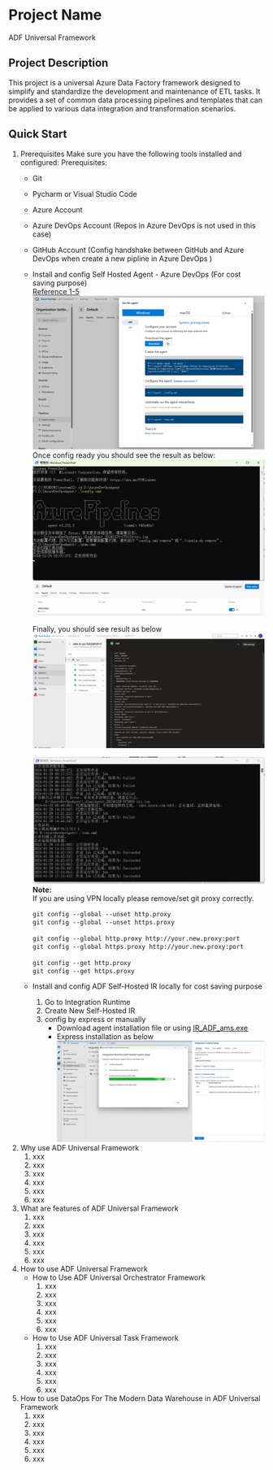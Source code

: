 # Project Name
ADF Universal Framework

## Project Description
This project is a universal Azure Data Factory framework designed to simplify and standardize the development and maintenance of ETL tasks. It provides a set of common data processing pipelines and templates that can be applied to various data integration and transformation scenarios.

## Quick Start
1. Prerequisites
   Make sure you have the following tools installed and configured:
   Prerequisites:
   - Git
   - Pycharm or Visual Studio Code
   - Azure Account
   - Azure DevOps Account (Repos in Azure DevOps is not used in this case)
   - GitHub Account (Config handshake between GitHub and Azure DevOps when create a new pipline in Azure DevOps )
   - Install and config Self Hosted Agent - Azure DevOps (For cost saving purpose)  
     [Reference 1-5](#1)  
     ![How to setup Self-hosted Windows agents.png](..%2Fimages%2FHow%20to%20setup%20Self-hosted%20Windows%20agents.png)
     Once config ready you should see the result as below:  
     ![Agent running status in local PC.png](..%2Fimages%2FAgent%20running%20status%20in%20local%20PC.png)  
     ![Agent running status in Azure DevOps account.png](..%2Fimages%2FAgent%20running%20status%20in%20Azure%20DevOps%20account.png)  

     Finally, you should see result as below  
     ![Agent running result.png](..%2Fimages%2FAgent%20running%20result.png)  
      
     ![Local Agent Log.png](..%2Fimages%2FLocal%20Agent%20Log.png)
     **Note:**  
       If you are using VPN locally please remove/set git proxy correctly.
     ```
     git config --global --unset http.proxy
     git config --global --unset https.proxy
  
     git config --global http.proxy http://your.new.proxy:port
     git config --global https.proxy http://your.new.proxy:port
  
     git config --get http.proxy
     git config --get https.proxy
     ```
   - Install and config ADF Self-Hosted IR locally for cost saving purpose
     1. Go to Integration Runtime
     2. Create New Self-Hosted IR
     3. config by express or manually
        - Download agent installation file or using [IR_ADF_ams.exe](..%2Fagent%2FIR_ams_930d2a20-dc22-431d-bdde-4a2916d0096b_e4b13772-1125-46cd-9501-83fe2c90380a_gX%2Bjgv0K09301%2B2VR1yYXVNNbpEy2OIzdhOixxkgFDo%3D_anBlLmZyb250ZW5kLmNsb3VkZGF0YWh1Yi5uZXQ%3D.exe)
        - Express installation as below
          ![config ADF IR.png](..%2Fimages%2Fconfig%20ADF%20IR.png)
2. Why use ADF Universal Framework
     1. xxx
     2. xxx
     3. xxx
     4. xxx
     5. xxx
     6. xxx
3. What are features of ADF Universal Framework
     1. xxx
     2. xxx
     3. xxx
     4. xxx
     5. xxx
     6. xxx
4. How to use ADF Universal Framework
   - How to Use ADF Universal Orchestrator Framework
     1. xxx
     2. xxx
     3. xxx
     4. xxx
     5. xxx
     6. xxx
   - How to Use ADF Universal Task Framework
     1. xxx
     2. xxx
     3. xxx
     4. xxx
     5. xxx
     6. xxx
5. How to use DataOps For The Modern Data Warehouse in ADF Universal Framework
     1. xxx
     2. xxx
     3. xxx
     4. xxx
     5. xxx
     6. xxx



